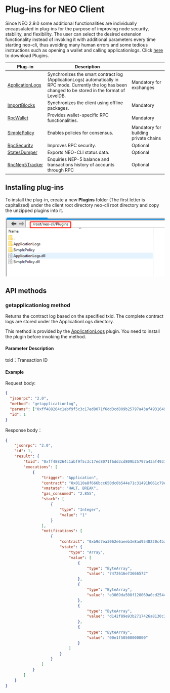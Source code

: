 # Plug-ins for NEO Client

Since NEO 2.9.0 some additional functionalities are individually encapsulated in plug-ins for the purpose of improving node security, stability, and flexibility. The user can select the desired extension functionality instead of invoking it with additional parameters every time starting neo-cli, thus avoiding many human errors and some tedious instructions such as opening a wallet and calling applicationlogs. Click [here](https://github.com/neo-project/neo-plugins/releases) to download Plugins.

| Plug-in                                                      | Description                                                  |                                       |
| ------------------------------------------------------------ | ------------------------------------------------------------ | ------------------------------------- |
| [ApplicationLogs](https://github.com/neo-project/neo-plugins/releases/download/v2.10.0/ApplicationLogs.zip) | Synchronizes the smart contract log (ApplicationLogs) automatically in RPC mode. Currently the log has been changed to be stored in the format of LevelDB. | Mandatory for exchanges               |
| [ImportBlocks](https://github.com/neo-project/neo-plugins/releases/download/v2.10.0/ImportBlocks.zip) | Synchronizes the client using offline packages.              | Mandatory                             |
| [RpcWallet](https://github.com/neo-project/neo-plugins/releases/download/v2.10.0/RpcWallet.zip) | Provides wallet-specific RPC functionalities.                | Mandatory                             |
| [SimplePolicy](https://github.com/neo-project/neo-plugins/releases/download/v2.10.0/SimplePolicy.zip) | Enables policies for consensus.                              | Mandatory for building private chains |
| [RpcSecurity](https://github.com/neo-project/neo-plugins/releases/download/v2.10.0/RpcDisabled.zip) | Improves RPC security.                                       | Optional                              |
| [StatesDumper](https://github.com/neo-project/neo-plugins/releases/download/v2.10.0/StatesDumper.zip) | Exports NEO-CLI status data.                                 | Optional                              |
| [RpcNep5Tracker](https://github.com/neo-project/neo-plugins/releases/download/v2.10.0/RpcNep5Tracker.zip) | Enquiries NEP-5 balance and transactions history of accounts through RPC | Optional                              |

## Installing plug-ins

To install the plug-in, create a new **Plugins** folder (The first letter is capitalized) under the client root directory neo-cli root directory and copy the unzipped plugins into it.

![plugins.png](../../assets/plugins.png)

## API methods

### getapplicationlog method

Returns the contract log based on the specified txid. The complete contract logs are stored under the ApplicationLogs directory.

This method is provided by the [ApplicationLogs](https://github.com/neo-project/neo-plugins/releases/download/v2.9.2/ApplicationLogs.zip) plugin. You need to install the plugin before invoking the method.

#### Parameter Description

txid：Transaction ID

#### Example

Request body:

```json
{
  "jsonrpc": "2.0",
  "method": "getapplicationlog",
  "params": ["0xff488264c1abf9f5c3c17ed8071f6dd3cd809b25797a43af49316490ded8fb07"],
  "id": 1
}
```

Response body：

```json
{
    "jsonrpc": "2.0",
    "id": 1,
    "result": {
        "txid": "0xff488264c1abf9f5c3c17ed8071f6dd3cd809b25797a43af49316490ded8fb07",
        "executions": [
            {
                "trigger": "Application",
                "contract": "0x0110a8f666bcc650dc0b544e71c31491b061c79e",
                "vmstate": "HALT, BREAK",
                "gas_consumed": "2.855",
                "stack": [
                    {
                        "type": "Integer",
                        "value": "1"
                    }
                ],
                "notifications": [
                    {
                        "contract": "0xb9d7ea3062e6aeeb3e8ad9548220c4ba1361d263",
                        "state": {
                            "type": "Array",
                            "value": [
                                {
                                    "type": "ByteArray",
                                    "value": "7472616e73666572"
                                },
                                {
                                    "type": "ByteArray",
                                    "value": "e3069da508f128069a0cd2544b0728ccbacdfb43"
                                },
                                {
                                    "type": "ByteArray",
                                    "value": "d142f89e93b2717426a8130c37dad93aad70cff5"
                                },
                                {
                                    "type": "ByteArray",
                                    "value": "00e1f50500000000"
                                }
                            ]
                        }
                    }
                ]
            }
        ]
    }
}
```
